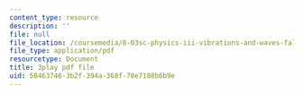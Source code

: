 ```yaml
---
content_type: resource
description: ''
file: null
file_location: /coursemedia/8-03sc-physics-iii-vibrations-and-waves-fall-2016/584637463b2f394a368f78e7188b6b9e_fTACO13q2oU.pdf
file_type: application/pdf
resourcetype: Document
title: 3play pdf file
uid: 58463746-3b2f-394a-368f-78e7188b6b9e
---
```

